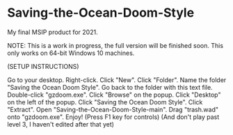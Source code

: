 # Saving-the-Ocean-Doom-Style
My final MSIP product for 2021.

NOTE:
This is a work in progress, the full version will be finished soon.
This only works on 64-bit Windows 10 machines.

(SETUP INSTRUCTIONS)

Go to your desktop.
Right-click.
Click "New".
Click "Folder".
Name the folder "Saving the Ocean Doom Style".
Go back to the folder with this text file.
Double-click "gzdoom.exe".
Click "Browse" on the popup.
Click "Desktop" on the left of the popup.
Click "Saving the Ocean Doom Style".
Click "Extract".
Open "Saving-the-Ocean-Doom-Style-main".
Drag "trash.wad" onto "gzdoom.exe".
Enjoy!
(Press F1 key for controls)
(And don't play past level 3, I haven't edited after that yet)

